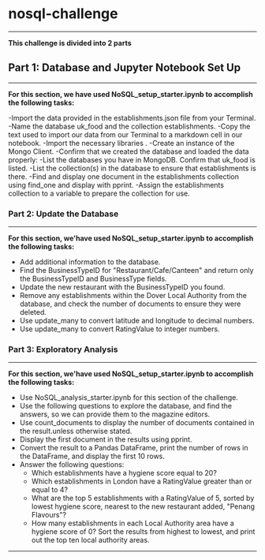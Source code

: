 # nosql-challenge
---
**This challenge is divided into 2 parts**

## Part 1: Database and Jupyter Notebook Set Up
---
**For this section, we have used NoSQL_setup_starter.ipynb to accomplish the following tasks:**

-Import the data provided in the establishments.json file from your Terminal.
-Name the database uk_food and the collection establishments. 
-Copy the text used to import our data from our Terminal to a markdown cell in our notebook.
-Import the necessary libraries .
-Create an instance of the Mongo Client.
-Confirm that we created the database and loaded the data properly:
-List the databases you have in MongoDB. Confirm that uk_food is listed.
-List the collection(s) in the database to ensure that establishments is there.
-Find and display one document in the establishments collection using find_one and display with pprint.
-Assign the establishments collection to a variable to prepare the collection for use.

### Part 2: Update the Database
---
**For this section, we'have used  NoSQL_setup_starter.ipynb to accomplish the following tasks:**

- Add additional information to the database.
- Find the BusinessTypeID for "Restaurant/Cafe/Canteen" and return only the BusinessTypeID and BusinessType fields.
- Update the new restaurant with the BusinessTypeID you found.
- Remove any establishments within the Dover Local Authority from the database, and check the number of documents to ensure they were deleted.
- Use update_many to convert latitude and longitude to decimal numbers.
- Use update_many to convert RatingValue to integer numbers.

### Part 3: Exploratory Analysis
---
**For this section, we'have used  NoSQL_setup_starter.ipynb to accomplish the following tasks:**

- Use NoSQL_analysis_starter.ipynb for this section of the challenge.
- Use the following questions to explore the database, and find the answers, so we can provide them to the magazine editors.
- Use count_documents to display the number of documents contained in the result.unless otherwise stated.
- Display the first document in the results using pprint.
- Convert the result to a Pandas DataFrame, print the number of rows in the DataFrame, and display the first 10 rows.
- Answer the following questions:
  * Which establishments have a hygiene score equal to 20?
  * Which establishments in London have a RatingValue greater than or equal to 4?  
  * What are the top 5 establishments with a RatingValue of 5, sorted by lowest hygiene
score, nearest to the new restaurant added, "Penang Flavours"?
  * How many establishments in each Local Authority area have a hygiene score of 0? Sort the
results from highest to lowest, and print out the top ten local authority areas.
---
